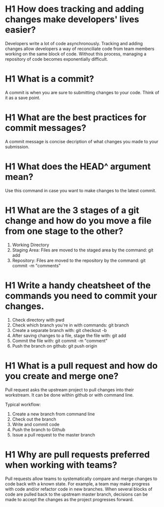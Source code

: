 # H1 How does tracking and adding changes make developers' lives easier?

Developers write a lot of code asynchronously. Tracking and adding changes allow developers a way of reconciliate code from team members working on the same block of code. Without this process, managing a repository of code becomes exponentially difficult.

# H1 What is a commit?

A commit is when you are sure to submitting changes to your code. Think of it as a save point.

# H1 What are the best practices for commit messages?

A commit message is concise decription of what changes you made to your submission.

# H1 What does the HEAD^ argument mean?

Use this command in case you want to make changes to the latest commit.

# H1 What are the 3 stages of a git change and how do you move a file from one stage to the other?

1. Working Directory
2. Staging Area: Files are moved to the staged area by the command: git add <filename>
3. Repository: Files are moved to the repository by the command: git commit -m "comments"

# H1 Write a handy cheatsheet of the commands you need to commit your changes.

1. Check directory with pwd
2. Check which branch you're in with commands: git branch
3. Create a separate branch with: git checkout -b <branchname>
4. After saving changes to a file, stage the file with: git add <filename>
5. Commit the file with: git commit -m "comment"
6. Push the branch on github: git push origin <branchname>

# H1 What is a pull request and how do you create and merge one?

Pull request asks the upstream project to pull changes into their workstream. It can be done within github or with command line.

Typical workflow:
1. Create a new branch from command line
2. Check out the branch
3. Write and commit code
4. Push the branch to Github
5. Issue a pull request to the master branch

# H1 Why are pull requests preferred when working with teams?

Pull requests allow teams to systematically compare and merge changes to code back with a known state. For example, a team may make progress with code and/or refactor code in new branches. When several blocks of code are pulled back to the upstream master branch, decisions can be made to accept the changes as the project progresses forward.